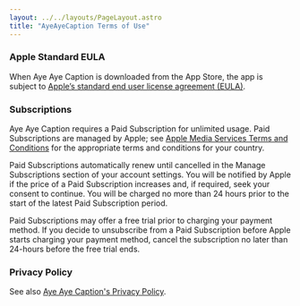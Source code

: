 ```yaml
---
layout: ../../layouts/PageLayout.astro
title: "AyeAyeCaption Terms of Use"
---
```


### Apple Standard EULA

When Aye Aye Caption is downloaded from the App Store, the app is subject to [Apple’s standard end user license agreement (EULA)](https://www.apple.com/legal/internet-services/itunes/dev/stdeula/).

### Subscriptions

Aye Aye Caption requires a Paid Subscription for unlimited usage. Paid Subscriptions are managed by Apple; see [Apple Media Services Terms and Conditions](https://www.apple.com/legal/internet-services/itunes/) for the appropriate terms and conditions for your country.

Paid Subscriptions automatically renew until cancelled in the Manage Subscriptions section of your account settings. You will be notified by Apple if the price of a Paid Subscription increases and, if required, seek your consent to continue. You will be charged no more than 24 hours prior to the start of the latest Paid Subscription period.

Paid Subscriptions may offer a free trial prior to charging your payment method. If you decide to unsubscribe from a Paid Subscription before Apple starts charging your payment method, cancel the subscription no later than 24-hours before the free trial ends.

### Privacy Policy

See also [Aye Aye Caption's Privacy Policy](https://arun.app/ayeayecaption/privacy-policy/).
